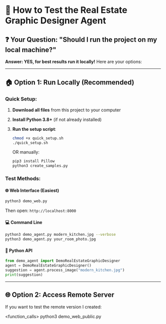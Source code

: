 # 🚀 How to Test the Real Estate Graphic Designer Agent

## ❓ **Your Question:** "Should I run the project on my local machine?"

**Answer: YES, for best results run it locally!** Here are your options:

---

## 🏠 **Option 1: Run Locally (Recommended)**

### Quick Setup:
1. **Download all files** from this project to your computer
2. **Install Python 3.8+** (if not already installed)
3. **Run the setup script**:
   ```bash
   chmod +x quick_setup.sh
   ./quick_setup.sh
   ```
   
   OR manually:
   ```bash
   pip3 install Pillow
   python3 create_samples.py
   ```

### Test Methods:

#### 🌐 **Web Interface (Easiest)**
```bash
python3 demo_web.py
```
Then open: `http://localhost:8000`

#### 💻 **Command Line**
```bash
python3 demo_agent.py modern_kitchen.jpg --verbose
python3 demo_agent.py your_room_photo.jpg
```

#### 🐍 **Python API**
```python
from demo_agent import DemoRealEstateGraphicDesigner
agent = DemoRealEstateGraphicDesigner()
suggestion = agent.process_image("modern_kitchen.jpg")
print(suggestion)
```

---

## 🌐 **Option 2: Access Remote Server**

If you want to test the remote version I created:

<function_calls>
<invoke name="run_terminal_cmd">
<parameter name="command">python3 demo_web_public.py